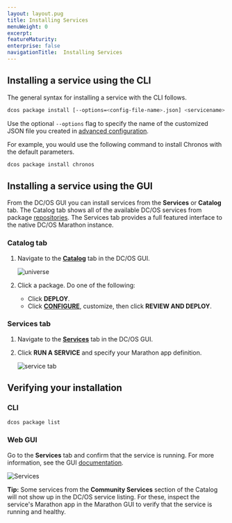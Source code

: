 ```yaml
---
layout: layout.pug
title: Installing Services
menuWeight: 0
excerpt:
featureMaturity:
enterprise: false
navigationTitle:  Installing Services
---
```


<!-- This source repo for this topic is https://github.com/dcos/dcos-docs -->


## Installing a service using the CLI

The general syntax for installing a service with the CLI follows.

```bash
dcos package install [--options=<config-file-name>.json] <servicename>
```

Use the optional `--options` flag to specify the name of the customized JSON file you created in [advanced configuration](/docs/1.10/deploying-services/config-universe-service/).

For example, you would use the following command to install Chronos with the default parameters.

```bash
dcos package install chronos
```

## Installing a service using the GUI

From the DC/OS GUI you can install services from the **Services** or **Catalog** tab. The Catalog tab shows all of the available DC/OS services from package [repositories](/docs/1.10/administering-clusters/repo/). The Services tab provides a full featured interface to the native DC/OS Marathon instance.


### Catalog tab

1.  Navigate to the [**Catalog**](/docs/1.10/gui/#catalog) tab in the DC/OS GUI.

    ![universe](/docs/1.10/img/ui-dashboard-catalog.png)

2.  Click a package. Do one of the following:
    - Click **DEPLOY**.
    - Click [**CONFIGURE**](/docs/1.10/deploying-services/config-universe-service/), customize, then click **REVIEW AND DEPLOY**.

### Services tab

1.  Navigate to the [**Services**](/docs/1.10/gui/#services) tab in the DC/OS GUI.
1.  Click **RUN A SERVICE** and specify your Marathon app definition.

    ![service tab](/docs/1.10/img/run-a-service.png)

## Verifying your installation

### CLI

```bash
dcos package list
```

### Web GUI

Go to the **Services** tab and confirm that the service is running. For more information, see the GUI [documentation](/docs/1.10/gui/#services).

![Services](/docs/1.10/img/tweeter-services6.png)

**Tip:** Some services from the **Community Services** section of the Catalog will not show up in the DC/OS service listing. For these, inspect the service's Marathon app in the Marathon GUI to verify that the service is running and healthy.
